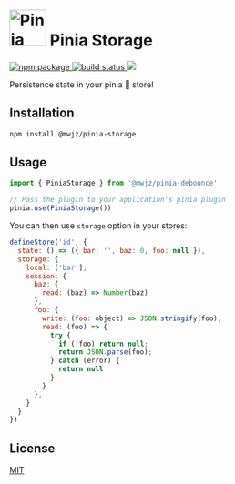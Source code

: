 <h1>
  <img height="64" src="https://pinia.esm.dev/logo.svg" alt="Pinia logo">
  Pinia Storage
</h1>

<a href="https://npmjs.com/package/@mwjz/pinia-storage">
  <img src="https://badgen.net/npm/v/@mwjz/pinia-storage/latest" alt="npm package">
</a>
<a href="https://github.com/posva/pinia-plugin-debounce/actions/workflows/test.yml">
  <img src="https://github.com/posva/pinia-plugin-debounce/workflows/test/badge.svg" alt="build status">
</a>
<a href="https://codecov.io/gh/posva/pinia-plugin-debounce">
  <img src="https://codecov.io/gh/posva/pinia-plugin-debounce/branch/main/graph/badge.svg?token=9WqnRrLf1Q"/>
</a>

Persistence state in your pinia 🍍 store!

## Installation

```sh
npm install @mwjz/pinia-storage
```

## Usage

```js
import { PiniaStorage } from '@mwjz/pinia-debounce'

// Pass the plugin to your application's pinia plugin
pinia.use(PiniaStorage())
```

You can then use  `storage` option in your stores:

```js
defineStore('id', {
  state: () => ({ bar: '', baz: 0, foo: null }),
  storage: {
    local: ['bar'],
    session: {
      baz: {
        read: (baz) => Number(baz)
      },
      foo: {
        write: (foo: object) => JSON.stringify(foo),
        read: (foo) => {
          try {
            if (!foo) return null;
            return JSON.parse(foo);
          } catch (error) {
            return null
          }
        }
      },
    }
  }
})
```

## License

[MIT](http://opensource.org/licenses/MIT)
